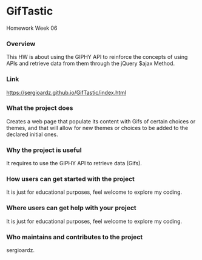 # GifTastic
Homework Week 06

### Overview
This HW is about using the GIPHY API to reinforce the concepts of using APIs and retrieve data from them through the jQuery $ajax Method.

### Link
https://sergioardz.github.io/GifTastic/index.html

### What the project does
Creates a web page that populate its content with Gifs of certain choices or themes, and that will allow for new themes or choices to be added to the declared initial ones.

### Why the project is useful
It requires to use the GIPHY API to retrieve data (Gifs).

### How users can get started with the project
It is just for educational purposes, feel welcome to explore my coding.

### Where users can get help with your project
It is just for educational purposes, feel welcome to explore my coding.

### Who maintains and contributes to the project
sergioardz.

